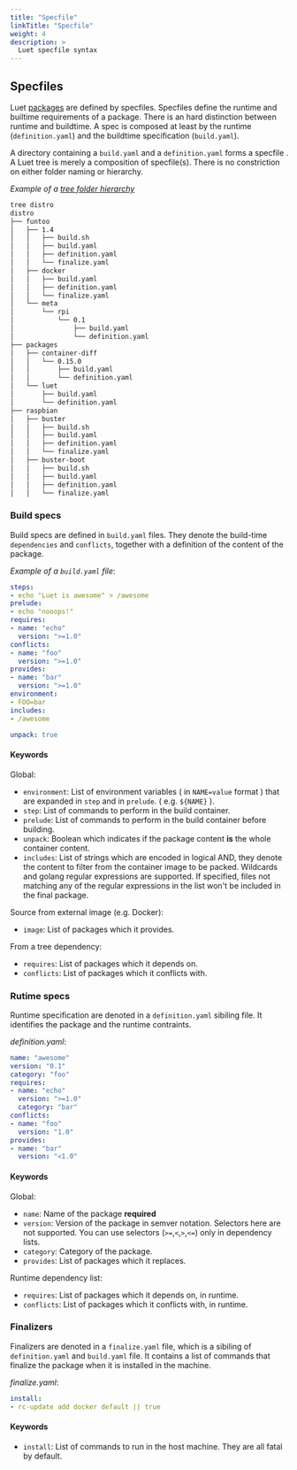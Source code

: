 ```yaml
---
title: "Specfile"
linkTitle: "Specfile"
weight: 4
description: >
  Luet specfile syntax
---
```


## Specfiles

Luet [packages](/docs/docs/concepts/packages/) are defined by specfiles. Specfiles define the runtime and builtime requirements of a package.  There is an hard distinction between runtime and buildtime. A spec is composed at least by the runtime (`definition.yaml`) and the buildtime specification (`build.yaml`).

A directory containing a `build.yaml` and a `definition.yaml` forms a specfile <!--it sounds a little bit weird that a directory (or folder) a spec"file""-->. A Luet tree is merely a composition of specfile(s).  There is no constriction on either folder naming or hierarchy.

*Example of a [tree folder hierarchy](https://github.com/Luet-lab/luet-embedded/tree/master/distro)*
```bash
tree distro                                                      
distro
├── funtoo              
│   ├── 1.4
│   │   ├── build.sh        
│   │   ├── build.yaml                                             
│   │   ├── definition.yaml
│   │   └── finalize.yaml
│   ├── docker
│   │   ├── build.yaml
│   │   ├── definition.yaml
│   │   └── finalize.yaml
│   └── meta
│       └── rpi
│           └── 0.1
│               ├── build.yaml
│               └── definition.yaml
├── packages
│   ├── container-diff
│   │   └── 0.15.0
│   │       ├── build.yaml
│   │       └── definition.yaml
│   └── luet
│       ├── build.yaml
│       └── definition.yaml
├── raspbian
│   ├── buster
│   │   ├── build.sh
│   │   ├── build.yaml
│   │   ├── definition.yaml
│   │   └── finalize.yaml
│   ├── buster-boot
│   │   ├── build.sh
│   │   ├── build.yaml
│   │   ├── definition.yaml
│   │   └── finalize.yaml
```

### Build specs

Build specs are defined in `build.yaml` files. They denote the build-time `dependencies` and `conflicts`, together with a definition of the content of the package.

*Example of a `build.yaml` file*:
```yaml
steps:
- echo "Luet is awesome" > /awesome
prelude:
- echo "nooops!"
requires:
- name: "echo"
  version: ">=1.0"
conflicts:
- name: "foo"
  version: ">=1.0"
provides:
- name: "bar"
  version: ">=1.0"
environment:
- FOO=bar
includes:
- /awesome

unpack: true
```

#### Keywords

Global:

- `environment`: List of environment variables ( in `NAME=value` format ) that are expanded in `step` and in `prelude`. ( e.g. `${NAME}` ).
- `step`: List of commands to perform in the build container.
- `prelude`: List of commands to perform in the build container before building.
- `unpack`: Boolean which indicates if the package content **is** the whole container content.
- `includes`: List of strings which are encoded in logical AND, they denote the content to filter from the container image to be packed. Wildcards and golang regular expressions are supported. If specified, files not matching any of the regular expressions in the list won't be included in the final package.

Source from external image (e.g. Docker):

- `image`: List of packages which it provides.

From a tree dependency:

- `requires`: List of packages which it depends on.
- `conflicts`: List of packages which it conflicts with.

### Rutime specs

Runtime specification are denoted in a `definition.yaml` sibiling file. It identifies the package and the runtime contraints.

*definition.yaml*:
```yaml
name: "awesome"
version: "0.1"
category: "foo"
requires:
- name: "echo"
  version: ">=1.0"
  category: "bar"
conflicts:
- name: "foo"
  version: "1.0"
provides:
- name: "bar"
  version: "<1.0"
```
#### Keywords

Global:

- `name`: Name of the package **required**
- `version`: Version of the package in semver notation. Selectors here are not supported. You can use selectors (`>=`,`<`,`>`,`<=`) only in dependency lists.
- `category`: Category of the package.
- `provides`: List of packages which it replaces.

Runtime dependency list:

- `requires`: List of packages which it depends on, in runtime.
- `conflicts`: List of packages which it conflicts with, in runtime.

### Finalizers

Finalizers are denoted in a `finalize.yaml` file, which is a sibiling of `definition.yaml` and `build.yaml` file. It contains a list of commands that finalize the package when it is installed in the machine.

*finalize.yaml*:
```yaml
install:
- rc-update add docker default || true
```

#### Keywords

- `install`: List of commands to run in the host machine. They are all fatal by default.
